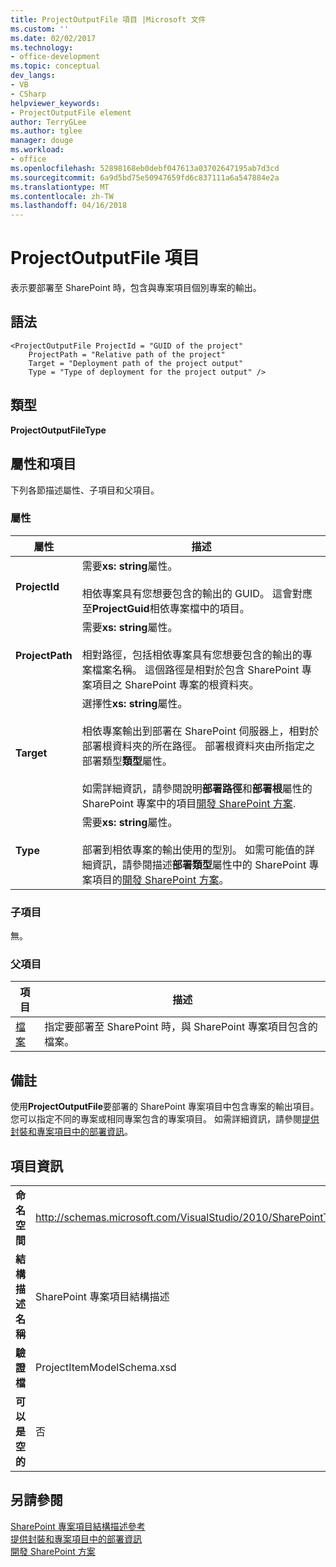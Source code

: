 ```yaml
---
title: ProjectOutputFile 項目 |Microsoft 文件
ms.custom: ''
ms.date: 02/02/2017
ms.technology:
- office-development
ms.topic: conceptual
dev_langs:
- VB
- CSharp
helpviewer_keywords:
- ProjectOutputFile element
author: TerryGLee
ms.author: tglee
manager: douge
ms.workload:
- office
ms.openlocfilehash: 52898168eb0debf047613a03702647195ab7d3cd
ms.sourcegitcommit: 6a9d5bd75e50947659fd6c837111a6a547884e2a
ms.translationtype: MT
ms.contentlocale: zh-TW
ms.lasthandoff: 04/16/2018
---
```

# <a name="projectoutputfile-element"></a>ProjectOutputFile 項目
  表示要部署至 SharePoint 時，包含與專案項目個別專案的輸出。  
  
## <a name="syntax"></a>語法  
  
```  
<ProjectOutputFile ProjectId = "GUID of the project"  
    ProjectPath = "Relative path of the project"  
    Target = "Deployment path of the project output"  
    Type = "Type of deployment for the project output" />  
```  
  
## <a name="type"></a>類型  
 **ProjectOutputFileType**  
  
## <a name="attributes-and-elements"></a>屬性和項目  
 下列各節描述屬性、子項目和父項目。  
  
### <a name="attributes"></a>屬性  
  
|屬性|描述|  
|---------------|-----------------|  
|**ProjectId**|需要**xs: string**屬性。<br /><br /> 相依專案具有您想要包含的輸出的 GUID。 這會對應至**ProjectGuid**相依專案檔中的項目。|  
|**ProjectPath**|需要**xs: string**屬性。<br /><br /> 相對路徑，包括相依專案具有您想要包含的輸出的專案檔案名稱。 這個路徑是相對於包含 SharePoint 專案項目之 SharePoint 專案的根資料夾。|  
|**Target**|選擇性**xs: string**屬性。<br /><br /> 相依專案輸出到部署在 SharePoint 伺服器上，相對於部署根資料夾的所在路徑。 部署根資料夾由所指定之部署類型**類型**屬性。<br /><br /> 如需詳細資訊，請參閱說明**部署路徑**和**部署根**屬性的 SharePoint 專案中的項目[開發 SharePoint 方案](../sharepoint/developing-sharepoint-solutions.md).|  
|**Type**|需要**xs: string**屬性。<br /><br /> 部署到相依專案的輸出使用的型別。 如需可能值的詳細資訊，請參閱描述**部署類型**屬性中的 SharePoint 專案項目的[開發 SharePoint 方案](../sharepoint/developing-sharepoint-solutions.md)。|  
  
### <a name="child-elements"></a>子項目  
 無。  
  
### <a name="parent-elements"></a>父項目  
  
|項目|描述|  
|-------------|-----------------|  
|[檔案](../sharepoint/files-element.md)|指定要部署至 SharePoint 時，與 SharePoint 專案項目包含的檔案。|  
  
## <a name="remarks"></a>備註  
 使用**ProjectOutputFile**要部署的 SharePoint 專案項目中包含專案的輸出項目。 您可以指定不同的專案或相同專案包含的專案項目。 如需詳細資訊，請參閱[提供封裝和專案項目中的部署資訊](../sharepoint/providing-packaging-and-deployment-information-in-project-items.md)。  
  
## <a name="element-information"></a>項目資訊  
  
|||  
|-|-|  
|**命名空間**|http://schemas.microsoft.com/VisualStudio/2010/SharePointTools/SharePointProjectItemModel|  
|**結構描述名稱**|SharePoint 專案項目結構描述|  
|**驗證檔**|ProjectItemModelSchema.xsd|  
|**可以是空的**|否|  
  
## <a name="see-also"></a>另請參閱  
 [SharePoint 專案項目結構描述參考](../sharepoint/sharepoint-project-item-schema-reference.md)   
 [提供封裝和專案項目中的部署資訊](../sharepoint/providing-packaging-and-deployment-information-in-project-items.md)   
 [開發 SharePoint 方案](../sharepoint/developing-sharepoint-solutions.md)  
  
  